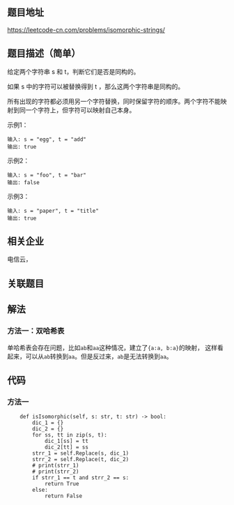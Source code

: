 ## 题目地址
<https://leetcode-cn.com/problems/isomorphic-strings/>

## 题目描述（简单）
给定两个字符串 s 和 t，判断它们是否是同构的。

如果 s 中的字符可以被替换得到 t ，那么这两个字符串是同构的。

所有出现的字符都必须用另一个字符替换，同时保留字符的顺序。两个字符不能映射到同一个字符上，但字符可以映射自己本身。

示例1：
```
输入: s = "egg", t = "add"
输出: true
```

示例2：
```
输入: s = "foo", t = "bar"
输出: false
```

示例3：
```
输入: s = "paper", t = "title"
输出: true
```
## 相关企业
电信云，

## 关联题目

## 解法
### 方法一：双哈希表
单哈希表会存在问题，比如`ab`和`aa`这种情况，建立了`{a:a, b:a}`的映射，
这样看起来，可以从`ab`转换到`aa`。但是反过来，`ab`是无法转换到`aa`。

## 代码
### 方法一
```
    def isIsomorphic(self, s: str, t: str) -> bool:
        dic_1 = {}
        dic_2 = {}
        for ss, tt in zip(s, t):
            dic_1[ss] = tt
            dic_2[tt] = ss
        strr_1 = self.Replace(s, dic_1)
        strr_2 = self.Replace(t, dic_2)
        # print(strr_1)
        # print(strr_2)
        if strr_1 == t and strr_2 == s:
            return True
        else:
            return False

```